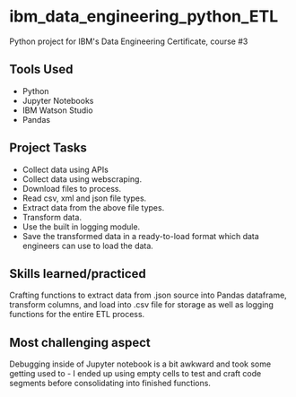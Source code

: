# ibm_data_engineering_python_ETL
Python project for IBM's Data Engineering Certificate, course #3

## Tools Used 
- Python
- Jupyter Notebooks
- IBM Watson Studio
- Pandas 

## Project Tasks
- Collect data using APIs
- Collect data using webscraping.
- Download files to process.    
- Read csv, xml and json file types.
- Extract data from the above file types.
- Transform data.
- Use the built in logging module.
- Save the transformed data in a ready-to-load format which data engineers can use to load the data.

## Skills learned/practiced
Crafting functions to extract data from .json source into Pandas dataframe, transform columns, and load into .csv file for storage as well as logging functions for the entire ETL process.

## Most challenging aspect
Debugging inside of Jupyter notebook is a bit awkward and took some getting used to - I ended up using empty cells to test and craft code segments before consolidating into finished functions.
